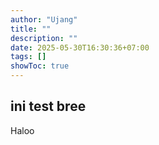 ```yaml
---
author: "Ujang"
title: ""
description: ""
date: 2025-05-30T16:30:36+07:00
tags: []
showToc: true
---
```


## ini test bree
Haloo
